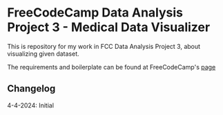 # FreeCodeCamp Data Analysis Project 3 - Medical Data Visualizer

This is repository for my work in FCC Data Analysis Project 3, about visualizing given dataset.

The requirements and boilerplate can be found at FreeCodeCamp's [page](https://www.freecodecamp.org/learn/data-analysis-with-python/data-analysis-with-python-projects/demographic-data-analyzer)

## Changelog
4-4-2024: Initial
